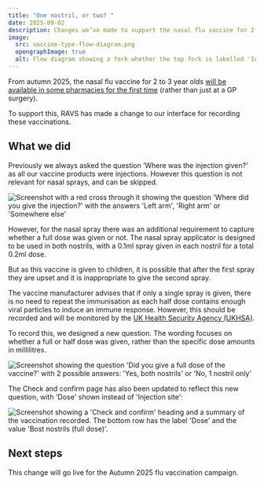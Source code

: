 ```yaml
---
title: "One nostril, or two? "
date: 2025-09-02
description: Changes we’ve made to support the nasal flu vaccine for 2 to 3 year olds
image:
  src: vaccine-type-flow-diagram.png
  opengraphImage: true
  alt: Flow diagram showing a fork whether the top fork is labelled 'Injection' and leads to a screen with the question 'Where did you give the injection?' and the bottom fork is labelled 'Nasal spray' and leads to a screen with the question 'Did you give a full dose of the vaccine?'. Arrows from both screens then recombine at the label 'Check and confirm'
---
```


From autumn 2025, the nasal flu vaccine for 2 to 3 year olds [will be available in some pharmacies for the first time](https://www.gov.uk/government/publications/vaccine-update-issue-362-august-2025-flu-special/vaccine-update-issue-362-august-2025-flu-special#pharmacy) (rather than just at a GP surgery).

To support this, RAVS has made a change to our interface for recording these vaccinations.

## What we did

Previously we always asked the question ‘Where was the injection given?’ as all our vaccine products were injections. However this question is not relevant for nasal sprays, and can be skipped.

![Screenshot with a red cross through it showing the question 'Where did you give the injection?' with the answers 'Left arm', 'Right arm' or 'Somewhere else'](injection-site.png)

However, for the nasal spray there was an additional requirement to capture whether a full dose was given or not.  The nasal spray applicator is designed to be used in both nostrils, with a 0.1ml spray given in each nostril for a total 0.2ml dose.

But as this vaccine is given to  children, it is possible that after the first spray they are upset and  it is inappropriate to give the second spray.

The vaccine manufacturer advises that if only a single spray is given, there is no need to repeat the immunisation as each half dose contains enough viral particles to induce an immune response.  However, this should be recorded and will be monitored by the [UK Health Security Agency (UKHSA)](https://www.gov.uk/government/organisations/uk-health-security-agency).

To record this, we designed a new question. The wording focuses on whether a full or half dose was given, rather than the specific dose amounts in millilitres.

![Screenshot showing the question 'Did you give a full dose of the vaccine?' with 2 possible answers: 'Yes, both nostrils' or 'No, 1 nostril only'](nasal-dose-amount.png)

The Check and confirm page has also been updated to reflect this new question, with 'Dose' shown instead of 'Injection site':

![Screenshot showing a 'Check and confirm' heading and a summary of the vaccination recorded. The bottom row has the label 'Dose' and the value 'Bost nostrils (full dose)'.](fluenz-check-and-confirm.png)

## Next steps

This change will go live for the Autumn 2025 flu vaccination campaign.
